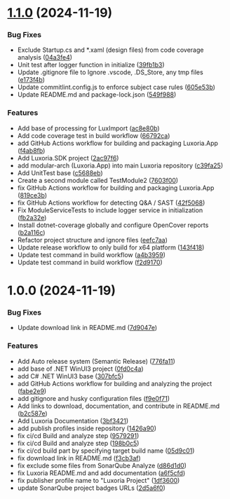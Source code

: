 # [1.1.0](https://github.com/Luxoria-EIP/Luxoria/compare/v1.0.0...v1.1.0) (2024-11-19)


### Bug Fixes

* Exclude Startup.cs and *.xaml (design files) from code coverage analysis ([04a3fe4](https://github.com/Luxoria-EIP/Luxoria/commit/04a3fe4c440f41393d9f6cc7eec2a03c54bad5ac))
* Unit test after logger function in initialize ([39fb1b3](https://github.com/Luxoria-EIP/Luxoria/commit/39fb1b3649800d2cfe831dfd84ce5ea9f3ade6d2))
* Update .gitignore file to Ignore .vscode, .DS_Store, any tmp files ([e173f4b](https://github.com/Luxoria-EIP/Luxoria/commit/e173f4b43b0b263b21c0f794c9471fb36ca9712d))
* Update commitlint.config.js to enforce subject case rules ([605e53b](https://github.com/Luxoria-EIP/Luxoria/commit/605e53b994f21d89ac686b317791454904d3cb35))
* Update README.md and package-lock.json ([549f988](https://github.com/Luxoria-EIP/Luxoria/commit/549f988c269525086fecf32b0ccf5008f39240a4))


### Features

* Add base of processing for LuxImport ([ac8e80b](https://github.com/Luxoria-EIP/Luxoria/commit/ac8e80b1184fdc627d10882f4d4988ce31c06b1e))
* Add code coverage test in build workflow ([66792ca](https://github.com/Luxoria-EIP/Luxoria/commit/66792ca55ea6ebe695331e83867a1ab965149d1c))
* add GitHub Actions workflow for building and packaging Luxoria.App ([f4ab8fb](https://github.com/Luxoria-EIP/Luxoria/commit/f4ab8fbb59c629f413baa0bfa18062e4ca45f242))
* Add Luxoria.SDK project ([2ac97f6](https://github.com/Luxoria-EIP/Luxoria/commit/2ac97f67a585e8d1e5d4ca3c069a98e01d8e99b2))
* add modular-arch (Luxoria.App) into main Luxoria repository ([c39fa25](https://github.com/Luxoria-EIP/Luxoria/commit/c39fa25f56c388504afec578eda557340c99e74c))
* Add UnitTest base ([c5688eb](https://github.com/Luxoria-EIP/Luxoria/commit/c5688ebcc8b8f9409456c9bfb55ab0850beec656))
* Create a second module called TestModule2 ([7603f00](https://github.com/Luxoria-EIP/Luxoria/commit/7603f00071d1467f0bbb84d43ad9f02626c171e5))
* fix GitHub Actions workflow for building and packaging Luxoria.App ([819ce3b](https://github.com/Luxoria-EIP/Luxoria/commit/819ce3b4adb03938a2a942da6b215bebb5e2c122))
* fix GitHub Actions workflow for detecting Q&A / SAST ([42f5068](https://github.com/Luxoria-EIP/Luxoria/commit/42f50688f443fcdbb15f7d9ceaf3034124164315))
* Fix ModuleServiceTests to include logger service in initialization ([fb2a32e](https://github.com/Luxoria-EIP/Luxoria/commit/fb2a32e862f550facf884d7b2031990cef635a1f))
* Install dotnet-coverage globally and configure OpenCover reports ([b2a116c](https://github.com/Luxoria-EIP/Luxoria/commit/b2a116c467491c13267050b8ab7f374e50fadc3e))
* Refactor project structure and ignore files ([eefc7aa](https://github.com/Luxoria-EIP/Luxoria/commit/eefc7aa1ae0009ce62ad1c75870a972d7477e100))
* Update release workflow to only build for x64 platform ([143f418](https://github.com/Luxoria-EIP/Luxoria/commit/143f418f77794666905d364eabc260d334e47e18))
* Update test command in build workflow ([a4b3959](https://github.com/Luxoria-EIP/Luxoria/commit/a4b3959dc240ac05bb09d137a205c65cc7ba58be))
* Update test command in build workflow ([f2d9170](https://github.com/Luxoria-EIP/Luxoria/commit/f2d9170ce73a84b404d5b0844aeac09db4e058a9))

# 1.0.0 (2024-11-19)


### Bug Fixes

* Update download link in README.md ([7d9047e](https://github.com/Luxoria-EIP/Luxoria/commit/7d9047ec50398daeb64848158203211e0d822f28))


### Features

* Add Auto release system (Semantic Release) ([776fa11](https://github.com/Luxoria-EIP/Luxoria/commit/776fa11b235b3fd96fc88659ed20deb88a1ebcaa))
* add base of .NET WinUI3 project ([0fd0c4a](https://github.com/Luxoria-EIP/Luxoria/commit/0fd0c4a1d686d05fb722bdf734759cdd5d462c2f))
* add C# .NET WinUI3 base ([307bfc5](https://github.com/Luxoria-EIP/Luxoria/commit/307bfc54be0dae0b34aceb414f94be0d15f93d1e))
* add GitHub Actions workflow for building and analyzing the project ([fabe2e9](https://github.com/Luxoria-EIP/Luxoria/commit/fabe2e9cdaa106f871edc1858f4c40e4633ea589))
* add gitignore and husky configuration files ([f9e0f71](https://github.com/Luxoria-EIP/Luxoria/commit/f9e0f71e57fe99bb71eace499fffec36c5ffc20e))
* Add links to download, documentation, and contribute in README.md ([b2c587e](https://github.com/Luxoria-EIP/Luxoria/commit/b2c587eab7c312b6395abbeffbbb8aef7c2fa508))
* Add Luxoria Documentation ([3bf3421](https://github.com/Luxoria-EIP/Luxoria/commit/3bf34216d38435005e96e39036477e172bd3c7a6))
* add publish profiles inside repository ([1426a90](https://github.com/Luxoria-EIP/Luxoria/commit/1426a9011aa20415ca9a5c382d8f3064fc02a49d))
* fix ci/cd Build and analyze step ([9579291](https://github.com/Luxoria-EIP/Luxoria/commit/95792917434100afb42d6129d91088ac28236963))
* fix ci/cd Build and analyze step ([198b0c5](https://github.com/Luxoria-EIP/Luxoria/commit/198b0c5abdef2ec52bed651b801f400d98d3d91e))
* fix ci/cd build part by specifying target build name ([05d9c01](https://github.com/Luxoria-EIP/Luxoria/commit/05d9c01bd790f75c0f6669cc327236d138dc95c1))
* fix download link in README.md ([f3cb3af](https://github.com/Luxoria-EIP/Luxoria/commit/f3cb3af87cd358bf2b39e5c75bdb4667be4377f2))
* fix exclude some files from SonarQube Analyze ([d86d1d0](https://github.com/Luxoria-EIP/Luxoria/commit/d86d1d006ef6da50fa1ff89a98d84b3ca93c4a7d))
* fix Luxoria README.md and add documentation ([a6f5cfd](https://github.com/Luxoria-EIP/Luxoria/commit/a6f5cfdc314bc975481c8bf7ec65f68fdd685cee))
* fix publisher profile name to "Luxoria Project" ([1df3600](https://github.com/Luxoria-EIP/Luxoria/commit/1df36006c004fd6dea0bbb104fed16072c531791))
* update SonarQube project badges URLs ([2d5a6f0](https://github.com/Luxoria-EIP/Luxoria/commit/2d5a6f0efe7210368c8d451fbade0ab15db505db))
